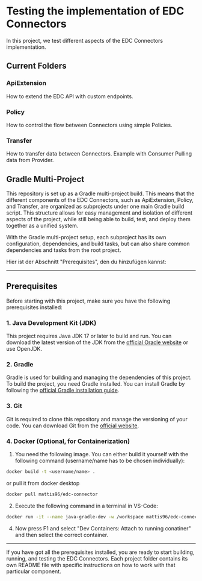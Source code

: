 # Testing the implementation of EDC Connectors

In this project, we test different aspects of the EDC Connectors implementation.

## Current Folders

### ApiExtension

How to extend the EDC API with custom endpoints.

### Policy

How to control the flow between Connectors using  simple Policies.

### Transfer

How to transfer data between Connectors. Example with Consumer Pulling data from Provider.

## Gradle Multi-Project

This repository is set up as a Gradle multi-project build. This means that the different components of the EDC Connectors, such as ApiExtension, Policy, and Transfer, are organized as subprojects under one main Gradle build script. This structure allows for easy management and isolation of different aspects of the project, while still being able to build, test, and deploy them together as a unified system.

With the Gradle multi-project setup, each subproject has its own configuration, dependencies, and build tasks, but can also share common dependencies and tasks from the root project.

Hier ist der Abschnitt "Prerequisites", den du hinzufügen kannst:

---

## Prerequisites

Before starting with this project, make sure you have the following prerequisites installed:

### 1. **Java Development Kit (JDK)**

This project requires Java JDK 17 or later to build and run. You can download the latest version of the JDK from the [official Oracle website](https://www.oracle.com/java/technologies/javase-jdk17-downloads.html) or use OpenJDK.

### 2. **Gradle**

Gradle is used for building and managing the dependencies of this project. To build the project, you need Gradle installed. You can install Gradle by following the [official Gradle installation guide](https://gradle.org/install/).

### 3. **Git**

Git is required to clone this repository and manage the versioning of your code. You can download Git from the [official website](https://git-scm.com/).

### 4. **Docker (Optional, for Containerization)**

1. You need the following image. You can either build it yourself with the following command (username/name has to be chosen individually):

```bash
docker build -t <username/name> .
```

   or pull it from docker desktop

```bash
docker pull mattis96/edc-connector
```

2. Execute the following command in a terminal in VS-Code:

```bash
docker run -it --name java-gradle-dev -w /workspace mattis96/edc-connector
```

4. Now press F1 and select "Dev Containers: Attach to running conatiner" and then select the correct container.
---

If you have got all the prerequisites installed, you are ready to start building, running, and testing the EDC Connectors. Each project folder contains its own README file with specific instructions on how to work with that particular component.
